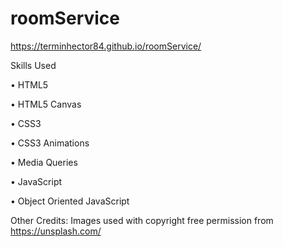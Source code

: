 # roomService

https://terminhector84.github.io/roomService/

Skills Used

•	HTML5

•	HTML5 Canvas

•	CSS3

•	CSS3 Animations

•	Media Queries

•	JavaScript

•	Object Oriented JavaScript


Other Credits: Images used with copyright free permission from https://unsplash.com/
